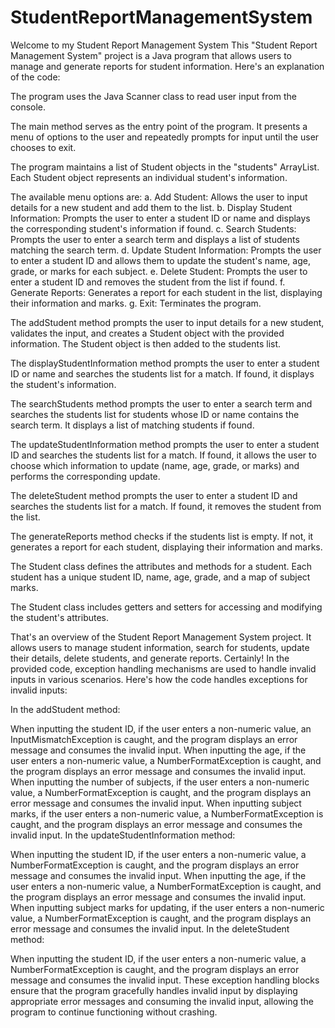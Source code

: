 # StudentReportManagementSystem
Welcome to my Student Report Management System 
This "Student Report Management System" project is a Java program that allows users to manage and generate reports for student information. Here's an explanation of the code:

The program uses the Java Scanner class to read user input from the console.

The main method serves as the entry point of the program. It presents a menu of options to the user and repeatedly prompts for input until the user chooses to exit.

The program maintains a list of Student objects in the "students" ArrayList. Each Student object represents an individual student's information.

The available menu options are:
a. Add Student: Allows the user to input details for a new student and add them to the list.
b. Display Student Information: Prompts the user to enter a student ID or name and displays the corresponding student's information if found.
c. Search Students: Prompts the user to enter a search term and displays a list of students matching the search term.
d. Update Student Information: Prompts the user to enter a student ID and allows them to update the student's name, age, grade, or marks for each subject.
e. Delete Student: Prompts the user to enter a student ID and removes the student from the list if found.
f. Generate Reports: Generates a report for each student in the list, displaying their information and marks.
g. Exit: Terminates the program.

The addStudent method prompts the user to input details for a new student, validates the input, and creates a Student object with the provided information. The Student object is then added to the students list.

The displayStudentInformation method prompts the user to enter a student ID or name and searches the students list for a match. If found, it displays the student's information.

The searchStudents method prompts the user to enter a search term and searches the students list for students whose ID or name contains the search term. It displays a list of matching students if found.

The updateStudentInformation method prompts the user to enter a student ID and searches the students list for a match. If found, it allows the user to choose which information to update (name, age, grade, or marks) and performs the corresponding update.

The deleteStudent method prompts the user to enter a student ID and searches the students list for a match. If found, it removes the student from the list.

The generateReports method checks if the students list is empty. If not, it generates a report for each student, displaying their information and marks.

The Student class defines the attributes and methods for a student. Each student has a unique student ID, name, age, grade, and a map of subject marks.

The Student class includes getters and setters for accessing and modifying the student's attributes.

That's an overview of the Student Report Management System project. It allows users to manage student information, search for students, update their details, delete students, and generate reports.
Certainly! In the provided code, exception handling mechanisms are used to handle invalid inputs in various scenarios. Here's how the code handles exceptions for invalid inputs:

In the addStudent method:

When inputting the student ID, if the user enters a non-numeric value, an InputMismatchException is caught, and the program displays an error message and consumes the invalid input.
When inputting the age, if the user enters a non-numeric value, a NumberFormatException is caught, and the program displays an error message and consumes the invalid input.
When inputting the number of subjects, if the user enters a non-numeric value, a NumberFormatException is caught, and the program displays an error message and consumes the invalid input.
When inputting subject marks, if the user enters a non-numeric value, a NumberFormatException is caught, and the program displays an error message and consumes the invalid input.
In the updateStudentInformation method:

When inputting the student ID, if the user enters a non-numeric value, a NumberFormatException is caught, and the program displays an error message and consumes the invalid input.
When inputting the age, if the user enters a non-numeric value, a NumberFormatException is caught, and the program displays an error message and consumes the invalid input.
When inputting subject marks for updating, if the user enters a non-numeric value, a NumberFormatException is caught, and the program displays an error message and consumes the invalid input.
In the deleteStudent method:

When inputting the student ID, if the user enters a non-numeric value, a NumberFormatException is caught, and the program displays an error message and consumes the invalid input.
These exception handling blocks ensure that the program gracefully handles invalid input by displaying appropriate error messages and consuming the invalid input, allowing the program to continue functioning without crashing.

